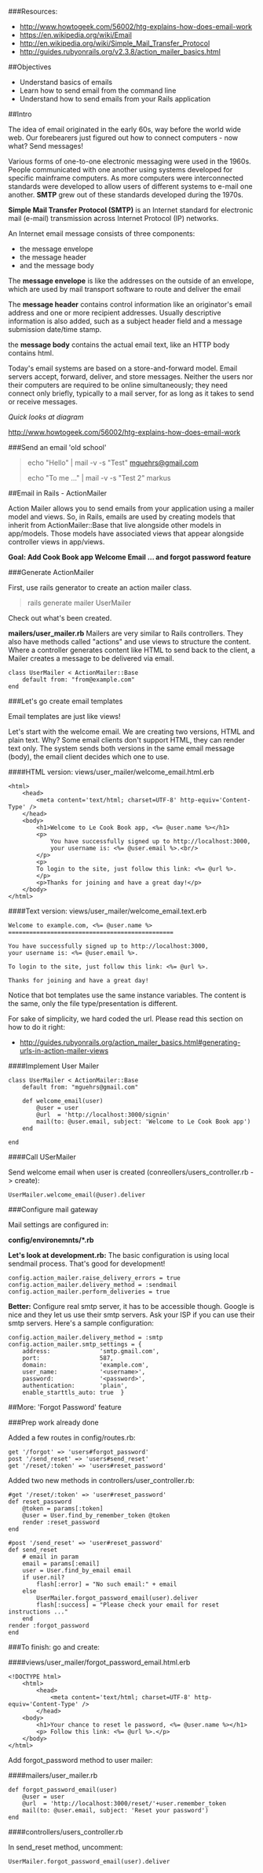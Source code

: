 ###Resources:

- http://www.howtogeek.com/56002/htg-explains-how-does-email-work
- https://en.wikipedia.org/wiki/Email
- http://en.wikipedia.org/wiki/Simple_Mail_Transfer_Protocol
- http://guides.rubyonrails.org/v2.3.8/action_mailer_basics.html

##Objectives

- Understand basics of emails
- Learn how to send email from the command line
- Understand how to send emails from your Rails application

##Intro

The idea of email originated in the early 60s, way before the world wide web. Our forebearers just figured out how to connect computers - now what? Send messages!

Various forms of one-to-one electronic messaging were used in the 1960s. People communicated with one another using systems developed for specific mainframe computers. As more computers were interconnected standards were developed to allow users of different systems to e-mail one another. **SMTP** grew out of these standards developed during the 1970s.

**Simple Mail Transfer Protocol (SMTP)** is an Internet standard for electronic mail (e-mail) transmission across Internet Protocol (IP) networks. 

An Internet email message consists of three components:

- the message envelope
- the message header
- and the message body

The **message envelope** is like the addresses on the outside of an envelope, which are used by mail transport software to route and deliver the email

The **message header** contains control information like an originator's email address and one or more recipient addresses. Usually descriptive information is also added, such as a subject header field and a message submission date/time stamp.

the **message body** contains the actual email text, like an HTTP body contains html.

Today's email systems are based on a store-and-forward model. Email servers accept, forward, deliver, and store messages. Neither the users nor their computers are required to be online simultaneously; they need connect only briefly, typically to a mail server, for as long as it takes to send or receive messages.

*Quick looks at diagram*

http://www.howtogeek.com/56002/htg-explains-how-does-email-work

###Send an email 'old school'

>  echo "Hello" | mail -v -s "Test" mguehrs@gmail.com
>  
>  echo "To me …" | mail -v -s "Test 2" markus


##Email in Rails - ActionMailer

Action Mailer allows you to send emails from your application using a mailer model and views. So, in Rails, emails are used by creating models that inherit from ActionMailer::Base that live alongside other models in app/models. Those models have associated views that appear alongside controller views in app/views.

**Goal: Add Cook Book app Welcome Email … and forgot password feature**

      
###Generate ActionMailer

First, use rails generator to create an action mailer class.

> rails generate mailer UserMailer

Check out what's been created.

**mailers/user_mailer.rb**
Mailers are very similar to Rails controllers. They also have methods called "actions" and use views to structure the content. Where a controller generates content like HTML to send back to the client, a Mailer creates a message to be delivered via email.
 
	class UserMailer < ActionMailer::Base
  		default from: "from@example.com"
	end 
	
###Let's go create email templates

Email templates are just like views! 

Let's start with the welcome email. We are creating two versions, HTML and plain text. Why? Some email clients don't support HTML, they can render text only. The system sends both versions in the same email message (body), the email client decides which one to use. 

####HTML version: views/user_mailer/welcome_email.html.erb

	<html>
  		<head>
    		<meta content='text/html; charset=UTF-8' http-equiv='Content-Type' />
  		</head>
  		<body>
    		<h1>Welcome to Le Cook Book app, <%= @user.name %></h1>
    		<p>
      			You have successfully signed up to http://localhost:3000,
      			your username is: <%= @user.email %>.<br/>
    		</p>
    		<p>
      		To login to the site, just follow this link: <%= @url %>.
    		</p>
    		<p>Thanks for joining and have a great day!</p>
  		</body>
	</html>

####Text version: views/user_mailer/welcome_email.text.erb

	Welcome to example.com, <%= @user.name %>
	===============================================

	You have successfully signed up to http://localhost:3000,
	your username is: <%= @user.email %>.

	To login to the site, just follow this link: <%= @url %>.

	Thanks for joining and have a great day!

Notice that bot templates use the same instance variables. The content is the same, only the file type/presentation is different.

For sake of simplicity, we hard coded the url. Please read this section on how to do it right:

- http://guides.rubyonrails.org/action_mailer_basics.html#generating-urls-in-action-mailer-views

####Implement User Mailer

	class UserMailer < ActionMailer::Base
  		default from: "mguehrs@gmail.com"

  		def welcome_email(user)
    		@user = user
    		@url  = 'http://localhost:3000/signin'
    		mail(to: @user.email, subject: 'Welcome to Le Cook Book app')
  		end

	end
	
####Call USerMailer

Send welcome email when user is created (conreollers/users_controller.rb -> create):

	UserMailer.welcome_email(@user).deliver	
      
      
###Configure mail gateway

Mail settings are configured in:

**config/environemnts/*.rb**

**Let's look at development.rb:** 
The basic configuration is using local sendmail process. That's good for development!

	config.action_mailer.raise_delivery_errors = true
	config.action_mailer.delivery_method = :sendmail
	config.action_mailer.perform_deliveries = true

**Better:** Configure real smtp server, it has to be accessible though. Google is nice and they let us use their smtp servers. Ask your ISP if you can use their smtp servers. Here's a sample configuration:

	config.action_mailer.delivery_method = :smtp
	config.action_mailer.smtp_settings = {
  		address:              'smtp.gmail.com',
  		port:                 587,
  		domain:               'example.com',
  		user_name:            '<username>',
  		password:             '<password>',
  		authentication:       'plain',
  		enable_starttls_auto: true  }


##More: 'Forgot Password' feature

###Prep work already done

Added a few routes in config/routes.rb:

	get '/forgot' => 'users#forgot_password'
	post '/send_reset' => 'users#send_reset'
	get '/reset/:token' => 'users#reset_password'
	
Added two new methods in controllers/user_controller.rb:

	#get '/reset/:token' => 'user#reset_password'
  	def reset_password
    	@token = params[:token]
    	@user = User.find_by_remember_token @token
    	render :reset_password
  	end

  	#post '/send_reset' => 'user#reset_password'
  	def send_reset
    	# email in param
    	email = params[:email]
    	user = User.find_by_email email
    	if user.nil?
      		flash[:error] = "No such email:" + email
    	else
      		UserMailer.forgot_password_email(user).deliver
      		flash[:success] = "Please check your email for reset instructions ..."
    	end
    render :forgot_password
  	end	
      
###To finish: go and create:

####views/user_mailer/forgot_password_email.html.erb

	<!DOCTYPE html>
		<html>
  			<head>
    			<meta content='text/html; charset=UTF-8' http-equiv='Content-Type' />
  			</head>
  		<body>
    		<h1>Your chance to reset le password, <%= @user.name %></h1>
    		<p> Follow this link: <%= @url %>.</p>
  		</body>
	</html>

Add forgot_password method to user mailer:

####mailers/user_mailer.rb

	def forgot_password_email(user)
		@user = user
		@url  = 'http://localhost:3000/reset/'+user.remember_token
		mail(to: @user.email, subject: 'Reset your password')
	end	   

####controllers/users_controller.rb

In send_reset method, uncomment:

	UserMailer.forgot_password_email(user).deliver
